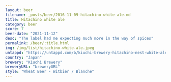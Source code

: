 ```yaml
---
layout: beer
filename: _posts/beer/2016-11-09-hitachino-white-ale.md
title: Hitachino white ale
category: beer
score: 7
beer-date: "2021-11-12"
desc: "The label had me expecting much more in the way of spices"
permalink: /beer/:title.html
img: /img/list/hitachino-white-ale.jpeg
untappd: "https://untappd.com/b/kiuchi-brewery-hitachino-nest-white-ale/1573"
country: "Japan"
brewery: "Kiuchi Brewery"
breweryURL: "breweryURL"
style: "Wheat Beer - Witbier / Blanche"
---
```

